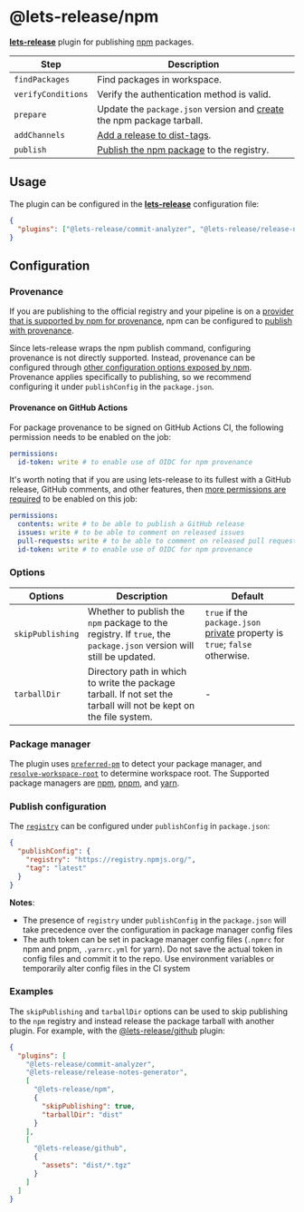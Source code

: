 # @lets-release/npm

**[lets-release][]** plugin for publishing [npm][] packages.

| Step               | Description                                                               |
| ------------------ | ------------------------------------------------------------------------- |
| `findPackages`     | Find packages in workspace.                                               |
| `verifyConditions` | Verify the authentication method is valid.                                |
| `prepare`          | Update the `package.json` version and [create][] the npm package tarball. |
| `addChannels`      | [Add a release to dist-tags][].                                           |
| `publish`          | [Publish the npm package][] to the registry.                              |

## Usage

The plugin can be configured in the **[lets-release][]** configuration file:

```json
{
  "plugins": ["@lets-release/commit-analyzer", "@lets-release/release-notes-generator", "@lets-release/npm"]
}
```

## Configuration

### Provenance

If you are publishing to the official registry and your pipeline is on a [provider that is supported by npm for provenance][], npm can be configured to [publish with provenance][].

Since lets-release wraps the npm publish command, configuring provenance is not directly supported.
Instead, provenance can be configured through [other configuration options exposed by npm][].
Provenance applies specifically to publishing, so we recommend configuring it under `publishConfig` in the `package.json`.

#### Provenance on GitHub Actions

For package provenance to be signed on GitHub Actions CI, the following permission needs
to be enabled on the job:

```yaml
permissions:
  id-token: write # to enable use of OIDC for npm provenance
```

It's worth noting that if you are using lets-release to its fullest with a GitHub release, GitHub comments,
and other features, then [more permissions are required][@lets-release/github] to be enabled on this job:

```yaml
permissions:
  contents: write # to be able to publish a GitHub release
  issues: write # to be able to comment on released issues
  pull-requests: write # to be able to comment on released pull requests
  id-token: write # to enable use of OIDC for npm provenance
```

### Options

| Options          | Description                                                                                                        | Default                                                                         |
| ---------------- | ------------------------------------------------------------------------------------------------------------------ | ------------------------------------------------------------------------------- |
| `skipPublishing` | Whether to publish the `npm` package to the registry. If `true`, the `package.json` version will still be updated. | `true` if the `package.json` [private][] property is `true`; `false` otherwise. |
| `tarballDir`     | Directory path in which to write the package tarball. If not set the tarball will not be kept on the file system.  | -                                                                               |

### Package manager

The plugin uses [`preferred-pm`][preferred-pm] to detect your package manager,
and [`resolve-workspace-root`][resolve-workspace-root] to determine workspace root.
The Supported package managers are [npm][npm cli], [pnpm][], and [yarn][].

### Publish configuration

The [`registry`][registry] can be configured under `publishConfig` in `package.json`:

```json
{
  "publishConfig": {
    "registry": "https://registry.npmjs.org/",
    "tag": "latest"
  }
}
```

**Notes**:

- The presence of `registry` under `publishConfig` in the `package.json` will take precedence over the configuration in package manager config files
- The auth token can be set in package manager config files (`.npmrc` for npm and pnpm, `.yarnrc.yml` for yarn). Do not save the actual token in config files and commit it to the repo. Use environment variables or temporarily alter config files in the CI system

### Examples

The `skipPublishing` and `tarballDir` options can be used to skip publishing to the `npm` registry and instead
release the package tarball with another plugin. For example, with the [@lets-release/github][] plugin:

```json
{
  "plugins": [
    "@lets-release/commit-analyzer",
    "@lets-release/release-notes-generator",
    [
      "@lets-release/npm",
      {
        "skipPublishing": true,
        "tarballDir": "dist"
      }
    ],
    [
      "@lets-release/github",
      {
        "assets": "dist/*.tgz"
      }
    ]
  ]
}
```

[lets-release]: ../../
[@lets-release/github]: ../github

[npm]: https://www.npmjs.com
[npm cli]: https://docs.npmjs.com/cli
[pnpm]: https://pnpm.io/
[yarn]: https://yarnpkg.com/
[create]: https://docs.npmjs.com/cli/pack
[Add a release to dist-tags]: https://docs.npmjs.com/cli/dist-tag
[Publish the npm package]: https://docs.npmjs.com/cli/publish
[provider that is supported by npm for provenance]: https://docs.npmjs.com/generating-provenance-statements#provenance-limitations
[publish with provenance]: https://docs.npmjs.com/generating-provenance-statements
[other configuration options exposed by npm]: https://docs.npmjs.com/generating-provenance-statements#using-third-party-package-publishing-tools
[private]: https://docs.npmjs.com/files/package.json#private
[preferred-pm]: https://www.npmjs.com/package/preferred-pm
[resolve-workspace-root]: https://github.com/byCedric/resolve-workspace-root
[registry]: https://docs.npmjs.com/misc/registry
